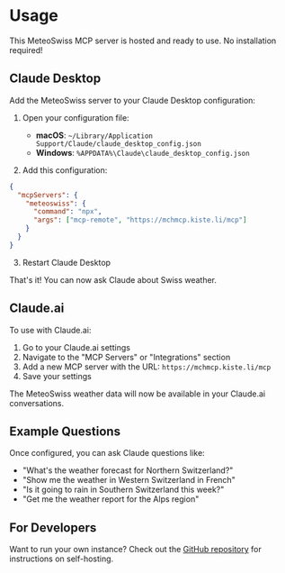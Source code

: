 # Usage

This MeteoSwiss MCP server is hosted and ready to use. No installation required!

## Claude Desktop

Add the MeteoSwiss server to your Claude Desktop configuration:

1. Open your configuration file:
   - **macOS**: `~/Library/Application Support/Claude/claude_desktop_config.json`
   - **Windows**: `%APPDATA%\Claude\claude_desktop_config.json`

2. Add this configuration:

```json
{
  "mcpServers": {
    "meteoswiss": {
      "command": "npx",
      "args": ["mcp-remote", "https://mchmcp.kiste.li/mcp"]
    }
  }
}
```

3. Restart Claude Desktop

That's it! You can now ask Claude about Swiss weather.

## Claude.ai

To use with Claude.ai:

1. Go to your Claude.ai settings
2. Navigate to the "MCP Servers" or "Integrations" section
3. Add a new MCP server with the URL: `https://mchmcp.kiste.li/mcp`
4. Save your settings

The MeteoSwiss weather data will now be available in your Claude.ai conversations.

## Example Questions

Once configured, you can ask Claude questions like:

- "What's the weather forecast for Northern Switzerland?"
- "Show me the weather in Western Switzerland in French"
- "Is it going to rain in Southern Switzerland this week?"
- "Get me the weather report for the Alps region"

## For Developers

Want to run your own instance? Check out the [GitHub repository](https://github.com/eins78/mcp-server-meteoswiss) for instructions on self-hosting.